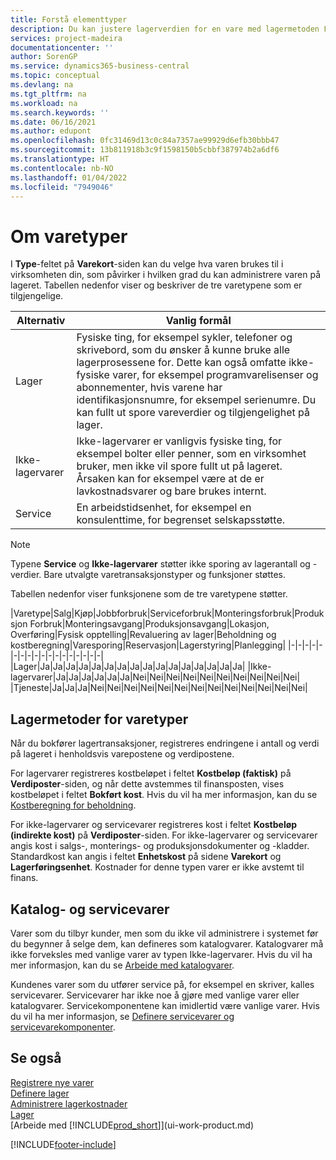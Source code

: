 ```yaml
---
title: Forstå elementtyper
description: Du kan justere lagerverdien for en vare med lagermetoden FIFO eller Gjennomsnitt, når varekost endres av andre årsaker enn transaksjoner.
services: project-madeira
documentationcenter: ''
author: SorenGP
ms.service: dynamics365-business-central
ms.topic: conceptual
ms.devlang: na
ms.tgt_pltfrm: na
ms.workload: na
ms.search.keywords: ''
ms.date: 06/16/2021
ms.author: edupont
ms.openlocfilehash: 0fc31469d13c0c84a7357ae99929d6efb30bbb47
ms.sourcegitcommit: 13b811918b3c9f1598150b5cbbf387974b2a6df6
ms.translationtype: HT
ms.contentlocale: nb-NO
ms.lasthandoff: 01/04/2022
ms.locfileid: "7949046"
---
```

# <a name="about-item-types"></a>Om varetyper
I **Type**-feltet på **Varekort**-siden kan du velge hva varen brukes til i virksomheten din, som påvirker i hvilken grad du kan administrere varen på lageret. Tabellen nedenfor viser og beskriver de tre varetypene som er tilgjengelige.

|Alternativ|Vanlig formål|
|------|-----------|
|Lager|Fysiske ting, for eksempel sykler, telefoner og skrivebord, som du ønsker å kunne bruke alle lagerprosessene for. Dette kan også omfatte ikke-fysiske varer, for eksempel programvarelisenser og abonnementer, hvis varene har identifikasjonsnumre, for eksempel serienumre. Du kan fullt ut spore vareverdier og tilgjengelighet på lager.|
|Ikke-lagervarer|Ikke-lagervarer er vanligvis fysiske ting, for eksempel bolter eller penner, som en virksomhet bruker, men ikke vil spore fullt ut på lageret. Årsaken kan for eksempel være at de er lavkostnadsvarer og bare brukes internt.|
|Service|En arbeidstidsenhet, for eksempel en konsulenttime, for begrenset selskapsstøtte.|

> [!NOTE]
> Typene **Service** og **Ikke-lagervarer** støtter ikke sporing av lagerantall og -verdier. Bare utvalgte varetransaksjonstyper og funksjoner støttes.

Tabellen nedenfor viser funksjonene som de tre varetypene støtter.

|Varetype|Salg|Kjøp|Jobbforbruk|Serviceforbruk|Monteringsforbruk|Produksjon Forbruk|Monteringsavgang|Produksjonsavgang|Lokasjon, Overføring|Fysisk opptelling|Revaluering av lager|Beholdning og kostberegning|Varesporing|Reservasjon|Lagerstyring|Planlegging|
|-|-|-|-|-|-|-|-|-|-|-|-|-|-|-|-|-|-|
|Lager|Ja|Ja|Ja|Ja|Ja|Ja|Ja|Ja|Ja|Ja|Ja|Ja|Ja|Ja|Ja|Ja|
|Ikke-lagervarer|Ja|Ja|Ja|Ja|Ja|Ja|Nei|Nei|Nei|Nei|Nei|Nei|Nei|Nei|Nei|Nei|
|Tjeneste|Ja|Ja|Ja|Nei|Nei|Nei|Nei|Nei|Nei|Nei|Nei|Nei|Nei|Nei|Nei|Nei|

## <a name="costing-methods-for-types-of-items"></a>Lagermetoder for varetyper
Når du bokfører lagertransaksjoner, registreres endringene i antall og verdi på lageret i henholdsvis varepostene og verdipostene. 

For lagervarer registreres kostbeløpet i feltet **Kostbeløp (faktisk)** på **Verdiposter**-siden, og når dette avstemmes til finansposten, vises kostbeløpet i feltet **Bokført kost**. Hvis du vil ha mer informasjon, kan du se [Kostberegning for beholdning](design-details-inventory-costing.md).

For ikke-lagervarer og servicevarer registreres kost i feltet **Kostbeløp (indirekte kost)** på **Verdiposter**-siden. For ikke-lagervarer og servicevarer angis kost i salgs-, monterings- og produksjonsdokumenter og -kladder. Standardkost kan angis i feltet **Enhetskost** på sidene **Varekort** og **Lagerføringsenhet**. Kostnader for denne typen varer er ikke avstemt til finans. 

## <a name="catalog-and-service-items"></a>Katalog- og servicevarer
Varer som du tilbyr kunder, men som du ikke vil administrere i systemet før du begynner å selge dem, kan defineres som katalogvarer. Katalogvarer må ikke forveksles med vanlige varer av typen Ikke-lagervarer. Hvis du vil ha mer informasjon, kan du se [Arbeide med katalogvarer](inventory-how-work-nonstock-items.md).

Kundenes varer som du utfører service på, for eksempel en skriver, kalles servicevarer. Servicevarer har ikke noe å gjøre med vanlige varer eller katalogvarer. Servicekomponentene kan imidlertid være vanlige varer. Hvis du vil ha mer informasjon, se [Definere servicevarer og servicevarekomponenter](service-how-setup-service-items.md).

## <a name="see-also"></a>Se også
[Registrere nye varer](inventory-how-register-new-items.md)  
[Definere lager](inventory-setup-inventory.md)  
[Administrere lagerkostnader](finance-manage-inventory-costs.md)  
[Lager](inventory-manage-inventory.md)  
[Arbeide med [!INCLUDE[prod_short](includes/prod_short.md)]](ui-work-product.md)


[!INCLUDE[footer-include](includes/footer-banner.md)]
